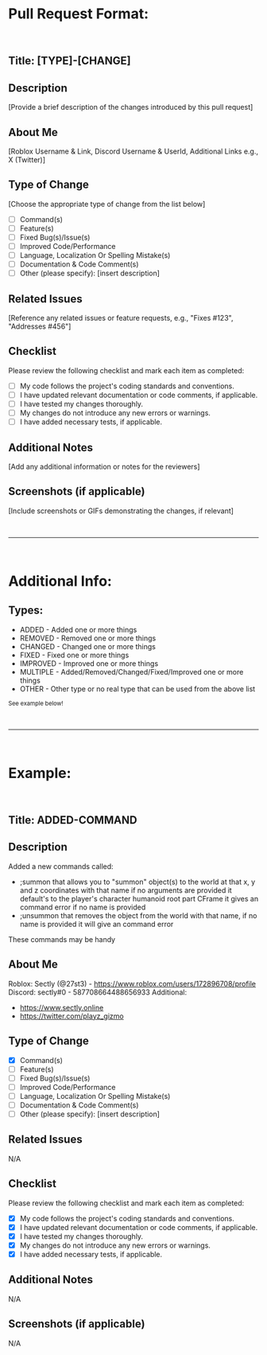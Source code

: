 # Pull Request Format:

<div>&nbsp;</div>

## Title: [TYPE]-[CHANGE]

## Description
[Provide a brief description of the changes introduced by this pull request]

## About Me
[Roblox Username & Link, Discord Username & UserId, Additional Links e.g., X (Twitter)]

## Type of Change
[Choose the appropriate type of change from the list below]

- [ ] Command(s)
- [ ] Feature(s)
- [ ] Fixed Bug(s)/Issue(s)
- [ ] Improved Code/Performance
- [ ] Language, Localization Or Spelling Mistake(s)
- [ ] Documentation & Code Comment(s)
- [ ] Other (please specify): [insert description]

## Related Issues
[Reference any related issues or feature requests, e.g., "Fixes #123", "Addresses #456"]

## Checklist
Please review the following checklist and mark each item as completed:

- [ ] My code follows the project's coding standards and conventions.
- [ ] I have updated relevant documentation or code comments, if applicable.
- [ ] I have tested my changes thoroughly.
- [ ] My changes do not introduce any new errors or warnings.
- [ ] I have added necessary tests, if applicable.

## Additional Notes
[Add any additional information or notes for the reviewers]

## Screenshots (if applicable)
[Include screenshots or GIFs demonstrating the changes, if relevant]

<div>&nbsp;</div>

---

<div>&nbsp;</div>

# Additional Info:

## Types:
- ADDED - Added one or more things
- REMOVED - Removed one or more things
- CHANGED - Changed one or more things
- FIXED - Fixed one or more things
- IMPROVED - Improved one or more things
- MULTIPLE - Added/Removed/Changed/Fixed/Improved one or more things
- OTHER - Other type or no real type that can be used from the above list

<sub>See example below!</sub>

<div>&nbsp;</div>

---

<div>&nbsp;</div>

# Example:

<div>&nbsp;</div>

## Title: ADDED-COMMAND

## Description
Added a new commands called:
- ;summon <name> <x> <y> <z> that allows you to "summon" object(s) to the world at that x, y and z coordinates with that name if no arguments are provided it default's to the player's character humanoid root part CFrame it gives an command error if no name is provided
- ;unsummon <name> that removes the object from the world with that name, if no name is provided it will give an command error

These commands may be handy

## About Me
Roblox: Sectly (@27st3) - https://www.roblox.com/users/172896708/profile
Discord: sectly#0 - 587708664488656933
Additional:
- https://www.sectly.online
- https://twitter.com/playz_gizmo

## Type of Change

- [X] Command(s)
- [ ] Feature(s)
- [ ] Fixed Bug(s)/Issue(s)
- [ ] Improved Code/Performance
- [ ] Language, Localization Or Spelling Mistake(s)
- [ ] Documentation & Code Comment(s)
- [ ] Other (please specify): [insert description]

## Related Issues
N/A

## Checklist
Please review the following checklist and mark each item as completed:

- [X] My code follows the project's coding standards and conventions.
- [X] I have updated relevant documentation or code comments, if applicable.
- [X] I have tested my changes thoroughly.
- [X] My changes do not introduce any new errors or warnings.
- [X] I have added necessary tests, if applicable.

## Additional Notes
N/A

## Screenshots (if applicable)
N/A
